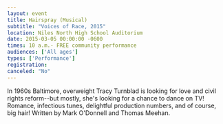 ```yaml
---
layout: event
title: Hairspray (Musical)
subtitle: "Voices of Race, 2015"
location: Niles North High School Auditorium
date: 2015-03-05 00:00:00 -0600
times: 10 a.m.- FREE community performance
audiences: ['All ages']
types: ['Performance']
registration: 
canceled: "No"
---
```

In 1960s Baltimore, overweight Tracy Turnblad is looking for love and civil rights reform--but mostly, she's looking for a chance to dance on TV! Romance, infectious tunes, delightful production numbers, and of course, big hair! Written by Mark O'Donnell and Thomas Meehan.
